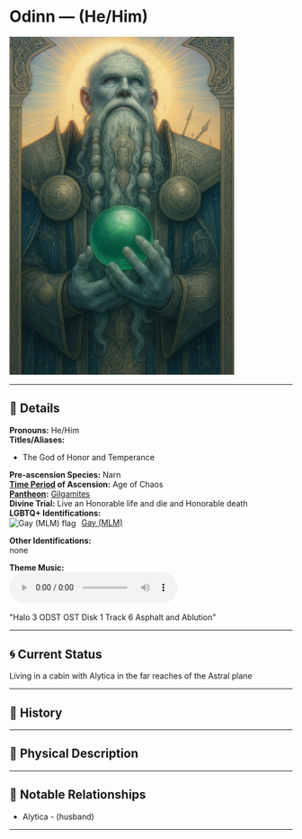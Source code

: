 # Odinn — (He/Him)

<!-- Optional -->
<img src="odinn.jpg" alt="Odinn" style="height: 600px; width: auto;" />

---

## 📕 Details
**Pronouns:** He/Him  
**Titles/Aliases:**  
  - The God of Honor and Temperance  

**Pre-ascension Species:** Narn  
**[Time Period](../../history/time_periods/) of Ascension:** Age of Chaos  
**[Pantheon](../../../pantheons):** [Gilgamites](../../../pantheons/gilgamites/index.md)  
**Divine Trial:** Live an Honorable life and die and Honorable death  
**LGBTQ+ Identifications:**  
      <img src="../../flags/mlm.jpg" alt="Gay (MLM) flag" width="30" style="vertical-align: middle; margin-right: 6px;">
  [Gay (MLM)](../../../identifiers/mlm/index.md)  

**Other Identifications:**  
  none  

**Theme Music:**  
<audio controls>
  <source src="odinn_|_halo_3_odst_ost_disk_1_track_6_asphalt_and_ablution.mp4" type="audio/mpeg">
  Your browser does not support the audio element.
</audio>

"Halo 3 ODST OST Disk 1 Track 6 Asphalt and Ablution"  




---

## 🌀 Current Status
Living in a cabin with Alytica in the far reaches of the Astral plane

---

## 📜 History


---

## 👤 Physical Description


---
## 🧩 Notable Relationships
  - Alytica - (husband)  

---
